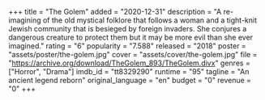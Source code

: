 +++
title = "The Golem"
added = "2020-12-31"
description = "A re-imagining of the old mystical folklore that follows a woman and a tight-knit Jewish community that is besieged by foreign invaders. She conjures a dangerous creature to protect them but it may be more evil than she ever imagined."
rating = "6"
popularity = "7.588"
released = "2018"
poster = "assets/poster/the-golem.jpg"
cover = "assets/cover/the-golem.jpg"
file = "https://archive.org/download/TheGolem_893/TheGolem.divx"
genres = ["Horror", "Drama"]
imdb_id = "tt8329290"
runtime = "95"
tagline = "An ancient legend reborn"
original_language = "en"
budget = "0"
revenue = "0"
+++